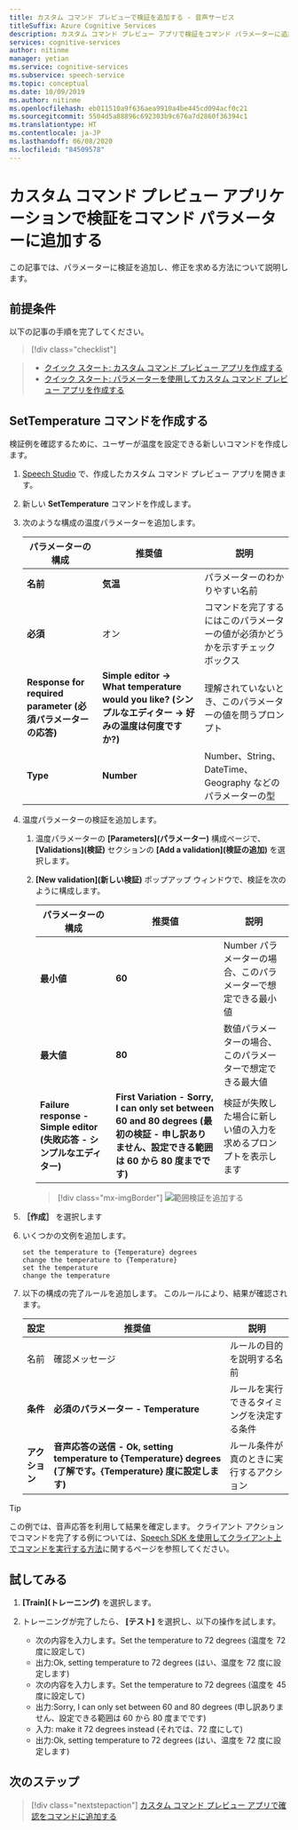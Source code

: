 ```yaml
---
title: カスタム コマンド プレビューで検証を追加する - 音声サービス
titleSuffix: Azure Cognitive Services
description: カスタム コマンド プレビュー アプリで検証をコマンド パラメーターに追加する方法について説明します。
services: cognitive-services
author: nitinme
manager: yetian
ms.service: cognitive-services
ms.subservice: speech-service
ms.topic: conceptual
ms.date: 10/09/2019
ms.author: nitinme
ms.openlocfilehash: eb011510a9f636aea9910a4be445cd094acf0c21
ms.sourcegitcommit: 5504d5a88896c692303b9c676a7d2860f36394c1
ms.translationtype: HT
ms.contentlocale: ja-JP
ms.lasthandoff: 06/08/2020
ms.locfileid: "84509578"
---
```

# <a name="add-validations-to-a-command-parameter-in-a-custom-commands-preview-application"></a>カスタム コマンド プレビュー アプリケーションで検証をコマンド パラメーターに追加する

この記事では、パラメーターに検証を追加し、修正を求める方法について説明します。

## <a name="prerequisites"></a>前提条件

以下の記事の手順を完了してください。

> [!div class="checklist"]
 
> * [クイック スタート: カスタム コマンド プレビュー アプリを作成する](./quickstart-custom-speech-commands-create-new.md)
> * [クイック スタート: パラメーターを使用してカスタム コマンド プレビュー アプリを作成する](./quickstart-custom-speech-commands-create-parameters.md)

## <a name="create-a-settemperature-command"></a>SetTemperature コマンドを作成する

検証例を確認するために、ユーザーが温度を設定できる新しいコマンドを作成します。

1. [Speech Studio](https://speech.microsoft.com/) で、作成したカスタム コマンド プレビュー アプリを開きます。
1. 新しい **SetTemperature** コマンドを作成します。
1. 次のような構成の温度パラメーターを追加します。

   | パラメーターの構成           | 推奨値    |説明                 |                                    
   | ----------------- | ----------------------------------| -------------|
   | **名前**              | **気温**                       | パラメーターのわかりやすい名前                                |
   | **必須**          | オン                           | コマンドを完了するにはこのパラメーターの値が必須かどうかを示すチェック ボックス |
   | **Response for required parameter (必須パラメーターの応答)**     | **Simple editor -> What temperature would you like? (シンプルなエディター -> 好みの温度は何度ですか?)**  | 理解されていないとき、このパラメーターの値を問うプロンプト |
   | **Type**              | **Number**                            | Number、String、DateTime、Geography などのパラメーターの型   |

1. 温度パラメーターの検証を追加します。

    1. 温度パラメーターの **[Parameters]\(パラメーター\)** 構成ページで、 **[Validations]\(検証\)** セクションの **[Add a validation]\(検証の追加\)** を選択します。

    1. **[New validation]\(新しい検証\)** ポップアップ ウィンドウで、検証を次のように構成します。
  
       | パラメーターの構成         | 推奨値                                          | 説明                                                                        |
       | ----------------- | -------------------------------------------------------- | ------------------------------------------------------------------------------------------------ |
       | **最小値**        | **60**               | Number パラメーターの場合、このパラメーターで想定できる最小値 |
       | **最大値**        | **80**               | 数値パラメーターの場合、このパラメーターで想定できる最大値 |
       | **Failure response - Simple editor (失敗応答 - シンプルなエディター)**| **First Variation - Sorry, I can only set between 60 and 80 degrees (最初の検証 - 申し訳ありません、設定できる範囲は 60 から 80 度までです)**      | 検証が失敗した場合に新しい値の入力を求めるプロンプトを表示します                                       |

       > [!div class="mx-imgBorder"]
       > ![範囲検証を追加する](media/custom-speech-commands/validations-add-temperature.png)

1. **［作成］** を選択します

1. いくつかの文例を追加します。

   ```
   set the temperature to {Temperature} degrees
   change the temperature to {Temperature}
   set the temperature
   change the temperature
   ```

1. 以下の構成の完了ルールを追加します。 このルールにより、結果が確認されます。

   | 設定    | 推奨値                                           |説明                                     |
   | ---------- | --------------------------------------------------------- |-----|
   | 名前       | 確認メッセージ                                      |ルールの目的を説明する名前 |
   | **条件** | **必須のパラメーター - Temperature**                       |ルールを実行できるタイミングを決定する条件    |   
   | **アクション**    | **音声応答の送信 - Ok, setting temperature to {Temperature} degrees (了解です。{Temperature} 度に設定します)** | ルール条件が真のときに実行するアクション |

> [!TIP]
> この例では、音声応答を利用して結果を確定します。 クライアント アクションでコマンドを完了する例については、[Speech SDK を使用してクライアント上でコマンドを実行する方法](./how-to-custom-speech-commands-fulfill-sdk.md)に関するページを参照してください。

## <a name="try-it-out"></a>試してみる

1. **[Train]\(トレーニング\)** を選択します。

1. トレーニングが完了したら、 **[テスト]** を選択し、以下の操作を試します。

    - 次の内容を入力します。Set the temperature to 72 degrees (温度を 72 度に設定して)
    - 出力:Ok, setting temperature to 72 degrees (はい、温度を 72 度に設定します)
    - 次の内容を入力します。Set the temperature to 72 degrees (温度を 45 度に設定して)
    - 出力:Sorry, I can only set between 60 and 80 degrees (申し訳ありません、設定できる範囲は 60 から 80 度までです)
    - 入力: make it 72 degrees instead (それでは、72 度にして)
    - 出力:Ok, setting temperature to 72 degrees (はい、温度を 72 度に設定します)

## <a name="next-steps"></a>次のステップ

> [!div class="nextstepaction"]
> [カスタム コマンド プレビュー アプリで確認をコマンドに追加する](./how-to-custom-speech-commands-confirmations.md)
